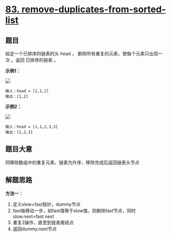 # [83. remove-duplicates-from-sorted-list](https://leetcode.cn/problems/remove-duplicates-from-sorted-list/)

## 题目

给定一个已排序的链表的头 head ， 删除所有重复的元素，使每个元素只出现一次 。返回 已排序的链表 。

**示例1：**

<img src="https://assets.leetcode.com/uploads/2021/01/04/list1.jpg">

~~~
输入：head = [1,1,2]
输出：[1,2]
~~~

**示例2：**

<img src="https://assets.leetcode.com/uploads/2021/01/04/list2.jpg">

~~~
输入：head = [1,1,2,3,3]
输出：[1,2,3]
~~~

## 题目大意

同移除数组中的重复元素，链表为升序，移除完成后返回链表头节点

## 解题思路

**方法一：**
1. 定义slow+fast指针，dummy节点
2. fast每移动一步，如fast值等于slow值，则删除fast节点，同时slow.next=fast.next
3. 重复2操作，直至到链表尾结点
4. 返回dummy.next节点
